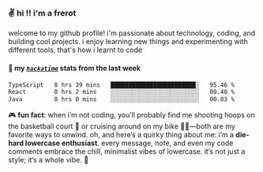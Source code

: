 ### ✌️ hi !! i'm a frerot

welcome to my github profile! i'm passionate about technology, coding, and
building cool projects. i enjoy learning new things and experimenting with
different tools, that's how i learnt to code

#### 📡 my [_`hackatime`_](https://hackatime.hackclub.com/) stats from the last week

<!--START_SECTION:waka-->

```txt
TypeScript   8 hrs 39 mins   ████████████████████████░   95.46 %
React        0 hrs 2 mins    ░░░░░░░░░░░░░░░░░░░░░░░░░   00.40 %
Java         0 hrs 0 mins    ░░░░░░░░░░░░░░░░░░░░░░░░░   00.03 %
```

<!--END_SECTION:waka-->

🎮 **fun fact**: when i’m not coding, you’ll probably find me shooting hoops on
the basketball court 🏀 or cruising around on my bike 🚴‍♂️—both are my favorite
ways to unwind. oh, and here’s a quirky thing about me: i’m a **die-hard
lowercase enthusiast**. every message, note, and even my code comments embrace
the chill, minimalist vibes of lowercase. it’s not just a style; it’s a whole
vibe. 🤘
